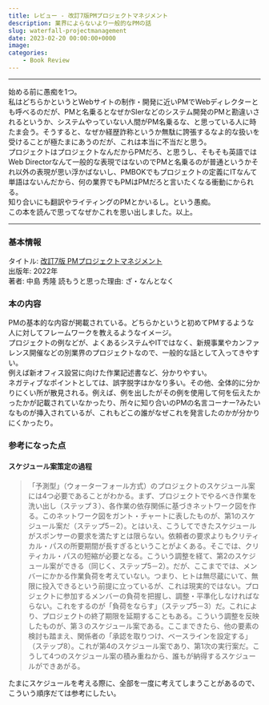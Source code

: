 ```yaml
---
title: レビュー - 改訂7版PMプロジェクトマネジメント
description: 業界によらないより一般的なPMの話
slug: waterfall-projectmanagement
date: 2023-02-20 00:00:00+0000
image: 
categories:
    - Book Review
---
```


***
始める前に愚痴を1つ。  
私はどちらかというとWebサイトの制作・開発に近いPMでWebディレクターとも呼べるのだが、PMと名乗るとなぜかSIerなどのシステム開発のPMと勘違いされるというか、システムやっていない人間がPM名乗るな、と思っている人に時たま会う。そうすると、なぜか経歴詐称というか無駄に誇張するなよ的な扱いを受けることが極たまにあうのだが、これは本当に不当だと思う。    
プロジェクトはプロジェクトなんだからPMだろ、と思うし、そもそも英語ではWeb Directorなんて一般的な表現ではないのでPMと名乗るのが普通というかそれ以外の表現が思い浮かばないし、PMBOKでもプロジェクトの定義にITなんて単語はないんだから、何の業界でもPMはPMだろと言いたくなる衝動にかられる。  
知り合いにも翻訳やライティングのPMとかいるし。という愚痴。  
この本を読んで思ってなぜかこれを思い出しました。以上。

***
  
### 基本情報
タイトル: [改訂7版 PMプロジェクトマネジメント](https://www.amazon.co.jp/%E6%94%B9%E8%A8%827%E7%89%88-PM%E3%83%97%E3%83%AD%E3%82%B8%E3%82%A7%E3%82%AF%E3%83%88%E3%83%9E%E3%83%8D%E3%82%B8%E3%83%A1%E3%83%B3%E3%83%88-PMBOK%C2%AE%E3%82%AC%E3%82%A4%E3%83%89%E5%AF%BE%E5%BF%9C-%E4%B8%AD%E5%B6%8B-%E7%A7%80%E9%9A%86/dp/4800590000 )  
出版年: 2022年  
著者: 中島 秀隆
読もうと思った理由: ざ・なんとなく 

### 本の内容
PMの基本的な内容が掲載されている。どちらかというと初めてPMするような人に対してフレームワークを教えるようなイメージ。  
プロジェクトの例などが、よくあるシステムやITではなく、新規事業やカンファレンス開催などの別業界のプロジェクトなので、一般的な話として入ってきやすい。  
例えば新オフィス設営に向けた作業記述書など、分かりやすい。  
ネガティブなポイントとしては、誤字脱字はかなり多い。その他、全体的に分かりにくい所が散見される。例えば、例を出したがその例を使用して何を伝えたかったかが記載されていなかったり、所々に知り合いのPMの名言コーナー?みたいなものが挿入されているが、これもどこの誰がなぜこれを発言したのかが分かりにくかったり。


### 参考になった点
#### スケジュール案策定の過程

>「予測型」（ウォーターフォール方式）のプロジェクトのスケジュール案には4つ必要であることがわかる。まず、プロジェクトでやるべき作業を洗い出し（ステップ３）、各作業の依存関係に基づきネットワーク図を作る。このネットワーク図をガント・チャートに表したものが、第1のスケジュール案だ（ステップ5－2）。とはいえ、こうしてできたスケジュールがスポンサーの要求を満たすとは限らない。依頼者の要求よりもクリティカル・パスの所要期間が長すぎるということがよくある。そこでは、クリティカル・パスの短縮が必要となる。こういう調整を経て、第2のスケジュール案ができる（同じく、ステップ5－2）。だが、ここまででは、メンバーにかかる作業負荷を考えていない。つまり、ヒトは無尽蔵にいて、無限に投入できるという前提に立っているが、これは現実的ではない。プロジェクトに参加するメンバーの負荷を把握し、調整・平準化しなければならない。これをするのが「負荷をならす」（ステップ5－3）だ。これにより、プロジェクトの終了期限を延期することもある。こういう調整を反映したものが、第３のスケジュール案である。ここまできたら、他の要素の検討も踏まえ、関係者の「承認を取りつけ、ベースラインを設定する」（ステップ8）。これが第4のスケジュール案であり、第1次の実行案だ。こうして4つのスケジュール案の積み重ねから、誰もが納得するスケジュールができあがる。  

たまにスケジュールを考える際に、全部を一度に考えてしまうことがあるので、こういう順序だては参考にしたい。  